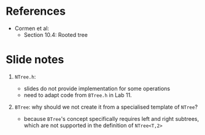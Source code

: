 
# References
- Cormen et al:
  - Section 10.4: Rooted tree


# Slide notes
1. `NTree.h`:
   - slides do not provide implementation for some operations
   - need to adapt code from `BTree.h` in Lab 11.
  
2. `BTree`: why should we not create it from a specialised template of `NTree`?
   - because `BTree`'s concept specifically requires left and right subtrees, which are not supported in the definition of `NTree<T,2>`